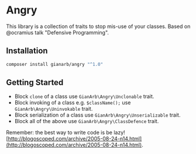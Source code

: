 Angry
=====

This library is a collection of traits to stop mis-use of your classes.
Based on @ocramius talk "Defensive Programming".


Installation
------------

```bash
composer install gianarb/angry "^1.0"
```


Getting Started
---------------

* Block `clone` of a class use `GianArb\Angry\Unclonable` trait.
* Block invoking of a class e.g. `$className();` use `GianArb\Angry\Uninvokable` trait.
* Block serialization of a class use `GianArb\Angry\Unserializable` trait.
* Block all of the above use `GianArb\Angry\ClassDefence` trait.

Remember: the best way to write code is be lazy!
[http://blogoscoped.com/archive/2005-08-24-n14.html](http://blogoscoped.com/archive/2005-08-24-n14.html).
